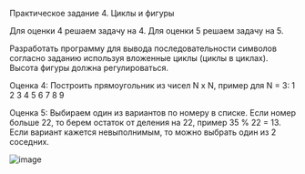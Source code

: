 Практическое задание 4. Циклы и фигуры

Для оценки 4 решаем задачу на 4. Для оценки 5 решаем задачу на 5.

Разработать программу для вывода последовательности символов согласно заданию используя вложенные циклы (циклы в циклах). Высота фигуры должна регулироваться.

Оценка 4:
Построить прямоугольник из чисел N x N, пример для N = 3:
1 2 3
4 5 6
7 8 9

Оценка 5:
Выбираем один из вариантов по номеру в списке. Если номер больше 22, то берем остаток от деления на 22, пример 35 % 22 = 13. Если вариант кажется невыполнимым, то можно выбрать один из 2 соседних.

![image](https://github.com/user-attachments/assets/016cb5c8-e0ac-45a4-9ae8-8d768a2d1ae5)
